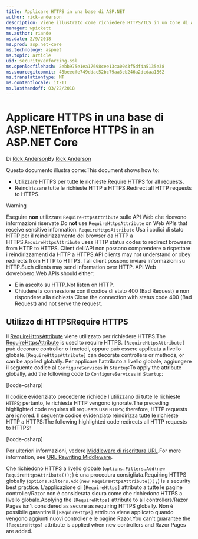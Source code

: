 ```yaml
---
title: Applicare HTTPS in una base di ASP.NET
author: rick-anderson
description: Viene illustrato come richiedere HTTPS/TLS in un Core di ASP.NET web app.
manager: wpickett
ms.author: riande
ms.date: 2/9/2018
ms.prod: asp.net-core
ms.technology: aspnet
ms.topic: article
uid: security/enforcing-ssl
ms.openlocfilehash: 2ebb975e1ea17698cee13ca00d3f5df4a5135e38
ms.sourcegitcommit: 48beecfe749ddac52bc79aa3eb246a2dcdaa1862
ms.translationtype: MT
ms.contentlocale: it-IT
ms.lasthandoff: 03/22/2018
---
```

# <a name="enforce-https-in-an-aspnet-core"></a><span data-ttu-id="1e1f5-103">Applicare HTTPS in una base di ASP.NET</span><span class="sxs-lookup"><span data-stu-id="1e1f5-103">Enforce HTTPS in an ASP.NET Core</span></span>

<span data-ttu-id="1e1f5-104">Di [Rick Anderson](https://twitter.com/RickAndMSFT)</span><span class="sxs-lookup"><span data-stu-id="1e1f5-104">By [Rick Anderson](https://twitter.com/RickAndMSFT)</span></span>

<span data-ttu-id="1e1f5-105">Questo documento illustra come:</span><span class="sxs-lookup"><span data-stu-id="1e1f5-105">This document shows how to:</span></span>

- <span data-ttu-id="1e1f5-106">Utilizzare HTTPS per tutte le richieste.</span><span class="sxs-lookup"><span data-stu-id="1e1f5-106">Require HTTPS for all requests.</span></span>
- <span data-ttu-id="1e1f5-107">Reindirizzare tutte le richieste HTTP a HTTPS.</span><span class="sxs-lookup"><span data-stu-id="1e1f5-107">Redirect all HTTP requests to HTTPS.</span></span>

> [!WARNING]
> <span data-ttu-id="1e1f5-108">Eseguire **non** utilizzare `RequireHttpsAttribute` sulle API Web che ricevono informazioni riservate.</span><span class="sxs-lookup"><span data-stu-id="1e1f5-108">Do **not** use `RequireHttpsAttribute` on Web APIs that receive sensitive information.</span></span> <span data-ttu-id="1e1f5-109">`RequireHttpsAttribute` Usa i codici di stato HTTP per il reindirizzamento dei browser da HTTP a HTTPS.</span><span class="sxs-lookup"><span data-stu-id="1e1f5-109">`RequireHttpsAttribute` uses HTTP status codes to redirect browsers from HTTP to HTTPS.</span></span> <span data-ttu-id="1e1f5-110">Client dell'API non possono comprendere o rispettare i reindirizzamenti da HTTP a HTTPS.</span><span class="sxs-lookup"><span data-stu-id="1e1f5-110">API clients may not understand or obey redirects from HTTP to HTTPS.</span></span> <span data-ttu-id="1e1f5-111">Tali client possono inviare informazioni su HTTP.</span><span class="sxs-lookup"><span data-stu-id="1e1f5-111">Such clients may send information over HTTP.</span></span> <span data-ttu-id="1e1f5-112">API Web dovrebbero:</span><span class="sxs-lookup"><span data-stu-id="1e1f5-112">Web APIs should either:</span></span>
>
>* <span data-ttu-id="1e1f5-113">È in ascolto su HTTP.</span><span class="sxs-lookup"><span data-stu-id="1e1f5-113">Not listen on HTTP.</span></span>
>* <span data-ttu-id="1e1f5-114">Chiudere la connessione con il codice di stato 400 (Bad Request) e non rispondere alla richiesta.</span><span class="sxs-lookup"><span data-stu-id="1e1f5-114">Close the connection with status code 400 (Bad Request) and not serve the request.</span></span>

## <a name="require-https"></a><span data-ttu-id="1e1f5-115">Utilizzo di HTTPS</span><span class="sxs-lookup"><span data-stu-id="1e1f5-115">Require HTTPS</span></span>

<span data-ttu-id="1e1f5-116">Il [RequireHttpsAttribute](/dotnet/api/Microsoft.AspNetCore.Mvc.RequireHttpsAttribute) viene utilizzato per richiedere HTTPS.</span><span class="sxs-lookup"><span data-stu-id="1e1f5-116">The [RequireHttpsAttribute](/dotnet/api/Microsoft.AspNetCore.Mvc.RequireHttpsAttribute) is used to require HTTPS.</span></span> <span data-ttu-id="1e1f5-117">`[RequireHttpsAttribute]` può decorare controller o i metodi, oppure può essere applicata a livello globale.</span><span class="sxs-lookup"><span data-stu-id="1e1f5-117">`[RequireHttpsAttribute]` can decorate controllers or methods, or can be applied globally.</span></span> <span data-ttu-id="1e1f5-118">Per applicare l'attributo a livello globale, aggiungere il seguente codice al `ConfigureServices` in `Startup`:</span><span class="sxs-lookup"><span data-stu-id="1e1f5-118">To apply the attribute globally, add the following code to `ConfigureServices` in `Startup`:</span></span>

[!code-csharp[](authentication/accconfirm/sample/WebApp1/Startup.cs?name=snippet2&highlight=4-999)]

<span data-ttu-id="1e1f5-119">Il codice evidenziato precedente richiede l'utilizzano di tutte le richieste `HTTPS`; pertanto, le richieste HTTP vengono ignorate.</span><span class="sxs-lookup"><span data-stu-id="1e1f5-119">The preceding highlighted code requires all requests use `HTTPS`; therefore, HTTP requests are ignored.</span></span> <span data-ttu-id="1e1f5-120">Il seguente codice evidenziato reindirizza tutte le richieste HTTP a HTTPS:</span><span class="sxs-lookup"><span data-stu-id="1e1f5-120">The following highlighted code redirects all HTTP requests to HTTPS:</span></span>

[!code-csharp[](authentication/accconfirm/sample/WebApp1/Startup.cs?name=snippet_AddRedirectToHttps&highlight=7-999)]

<span data-ttu-id="1e1f5-121">Per ulteriori informazioni, vedere [Middleware di riscrittura URL](xref:fundamentals/url-rewriting).</span><span class="sxs-lookup"><span data-stu-id="1e1f5-121">For more information, see [URL Rewriting Middleware](xref:fundamentals/url-rewriting).</span></span>

<span data-ttu-id="1e1f5-122">Che richiedono HTTPS a livello globale (`options.Filters.Add(new RequireHttpsAttribute());`) è una procedura consigliata.</span><span class="sxs-lookup"><span data-stu-id="1e1f5-122">Requiring HTTPS globally (`options.Filters.Add(new RequireHttpsAttribute());`) is a security best practice.</span></span> <span data-ttu-id="1e1f5-123">L'applicazione di `[RequireHttps]` attributo a tutte le pagine controller/Razor non è considerata sicura come che richiedono HTTPS a livello globale.</span><span class="sxs-lookup"><span data-stu-id="1e1f5-123">Applying the `[RequireHttps]` attribute to all controllers/Razor Pages isn't considered as secure as requiring HTTPS globally.</span></span> <span data-ttu-id="1e1f5-124">Non è possibile garantire il `[RequireHttps]` attributo viene applicato quando vengono aggiunti nuovi controller e le pagine Razor.</span><span class="sxs-lookup"><span data-stu-id="1e1f5-124">You can't guarantee the `[RequireHttps]` attribute is applied when new controllers and Razor Pages are added.</span></span>
